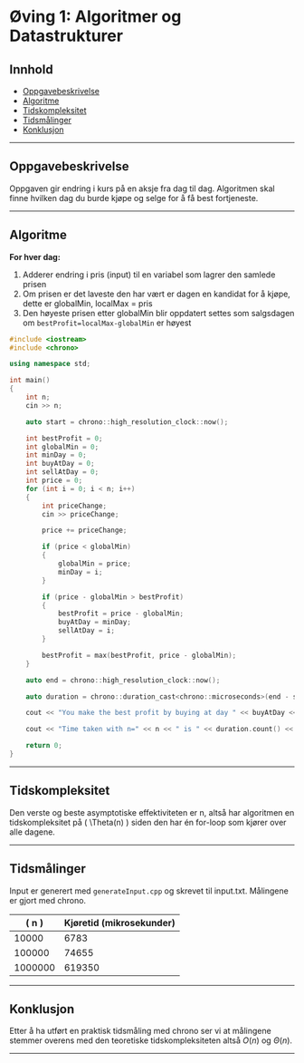 # Øving 1: Algoritmer og Datastrukturer

## Innhold

- [Oppgavebeskrivelse](#oppgavebeskrivelse)
- [Algoritme](#algoritme)
- [Tidskompleksitet](#tidskompleksitet)
- [Tidsmålinger](#tidsmålinger)
- [Konklusjon](#konklusjon)

---

## Oppgavebeskrivelse

Oppgaven gir endring i kurs på en aksje fra dag til dag. Algoritmen skal finne hvilken dag du burde kjøpe og selge for å få best fortjeneste.

---

## Algoritme

**For hver dag:**

1. Adderer endring i pris (input) til en variabel som lagrer den samlede prisen
2. Om prisen er det laveste den har vært er dagen en kandidat for å kjøpe, dette er globalMin, localMax = pris
3. Den høyeste prisen etter globalMin blir oppdatert settes som salgsdagen om `bestProfit=localMax-globalMin` er høyest

```cpp
#include <iostream>
#include <chrono>

using namespace std;

int main()
{
    int n;
    cin >> n;

    auto start = chrono::high_resolution_clock::now();

    int bestProfit = 0;
    int globalMin = 0;
    int minDay = 0;
    int buyAtDay = 0;
    int sellAtDay = 0;
    int price = 0;
    for (int i = 0; i < n; i++)
    {
        int priceChange;
        cin >> priceChange;

        price += priceChange;

        if (price < globalMin)
        {
            globalMin = price;
            minDay = i;
        }

        if (price - globalMin > bestProfit)
        {
            bestProfit = price - globalMin;
            buyAtDay = minDay;
            sellAtDay = i;
        }

        bestProfit = max(bestProfit, price - globalMin);
    }

    auto end = chrono::high_resolution_clock::now();

    auto duration = chrono::duration_cast<chrono::microseconds>(end - start);

    cout << "You make the best profit by buying at day " << buyAtDay << " and selling at day " << sellAtDay << ".\nYour profit is then " << bestProfit << endl;

    cout << "Time taken with n=" << n << " is " << duration.count() << " microseconds." << endl;

    return 0;
}
```

---

## Tidskompleksitet

Den verste og beste asymptotiske effektiviteten er n, altså har algoritmen en tidskompleksitet på \( \Theta(n) \) siden den har én for-loop som kjører over alle dagene.

---

## Tidsmålinger

Input er generert med `generateInput.cpp` og skrevet til input.txt. Målingene er gjort med chrono.

| \( n \) | Kjøretid (mikrosekunder) |
| ------- | ------------------------ |
| 10000   | 6783                     |
| 100000  | 74655                    |
| 1000000 | 619350                   |

---

## Konklusjon

Etter å ha utført en praktisk tidsmåling med chrono ser vi at målingene stemmer overens med den teoretiske tidskompleksiteten altså $O(n)$ og $\Theta(n)$.

---
